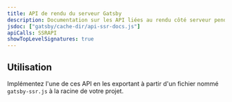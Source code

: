 ```yaml
---
title: API de rendu du serveur Gatsby
description: Documentation sur les API liées au rendu côté serveur pendant le processus de construction de Gatsby
jsdoc: ["gatsby/cache-dir/api-ssr-docs.js"]
apiCalls: SSRAPI
showTopLevelSignatures: true
---
```


## Utilisation

Implémentez l'une de ces API en les exportant à partir d'un fichier nommé `gatsby-ssr.js` à la racine de votre projet.
